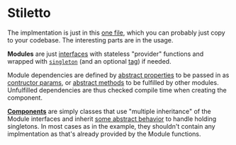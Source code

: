 # Stiletto

The implmentation is just in this [one file](https://github.com/vinc3m1/stiletto/blob/master/library/src/main/kotlin/stiletto/Stiletto.kt), which you can probably just copy to your codebase. The interesting parts are in the usage.

**Modules** are just [interfaces](https://github.com/vinc3m1/stiletto/blob/master/sample/src/main/kotlin/com/makeramen/stiletto/sample/ApplicationModule.kt) with stateless "provider" functions and wrapped with [`singleton`](https://github.com/vinc3m1/stiletto/blob/master/sample/src/main/kotlin/com/makeramen/stiletto/sample/data/DataModule.kt#L13) (and an optional [tag](https://github.com/vinc3m1/stiletto/blob/master/sample/src/main/kotlin/com/makeramen/stiletto/sample/data/DataModule.kt#L17)) if needed.

Module dependencies are defined by [abstract properties](https://github.com/vinc3m1/stiletto/blob/master/sample/src/main/kotlin/com/makeramen/stiletto/sample/ApplicationModule.kt#L11) to be passed in as [contructor params](https://github.com/vinc3m1/stiletto/blob/master/sample/src/main/kotlin/com/makeramen/stiletto/sample/ApplicationComponent.kt#L6), or [abstract methods](https://github.com/vinc3m1/stiletto/blob/master/sample/src/main/kotlin/com/makeramen/stiletto/sample/data/DataModule.kt#L11) to be fulfilled by other modules. Unfulfilled dependencies are thus checked compile time when creating the component.

[**Components**](https://github.com/vinc3m1/stiletto/blob/master/sample/src/main/kotlin/com/makeramen/stiletto/sample/ApplicationComponent.kt) are simply classes that use "multiple inheritance" of the Module interfaces and inherit [some abstract behavior](https://github.com/vinc3m1/stiletto/blob/master/library/src/main/kotlin/stiletto/Stiletto.kt#L17) to handle holding singletons. In most cases as in the example, they shouldn't contain any implmentation as that's already provided by the Module functions.

